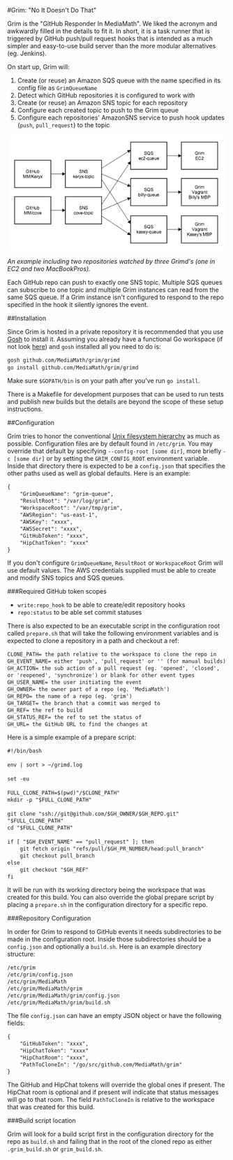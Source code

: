 #Grim: "No It Doesn't Do That"

Grim is the "GitHub Responder In MediaMath".  We liked the acronym and awkwardly filled in the details to fit it.  In short, it is a task runner that is triggered by GitHub push/pull request hooks that is intended as a much simpler and easy-to-use build server than the more modular alternatives (eg. Jenkins).

On start up, Grim will:

1. Create (or reuse) an Amazon SQS queue with the name specified in its config file as `GrimQueueName`
2. Detect which GitHub repositories it is configured to work with
3. Create (or reuse) an Amazon SNS topic for each repository
4. Configure each created topic to push to the Grim queue
5. Configure each repositories' AmazonSNS service to push hook updates (`push`, `pull_request`) to the topic

![Grimd data flow](docs/grimd.png "An example including 3 Grimd's (one in EC2 and two MacBookPros) and two repositories.")

_An example including two repositories watched by three Grimd's (one in EC2 and two MacBookPros)._

Each GitHub repo can push to exactly one SNS topic.  Multiple SQS queues can subscribe to one topic and multiple Grim instances can read from the same SQS queue.  If a Grim instance isn't configured to respond to the repo specified in the hook it silently ignores the event.

##Installation

Since Grim is hosted in a private repository it is recommended that you use [Gosh](https://github.com/MediaMath/cove) to install it.  Assuming you already have a functional Go workspace (if not look [here](https://golang.org/doc/install)) and `gosh` installed all you need to do is:

```bash
gosh github.com/MediaMath/grim/grimd
go install github.com/MediaMath/grim/grimd
```

Make sure `$GOPATH/bin` is on your path after you've run `go install`.

There is a Makefile for development purposes that can be used to run tests and publish new builds but the details are beyond the scope of these setup instructions.

##Configuration

Grim tries to honor the conventional [Unix filesystem hierarchy](http://en.wikipedia.org/wiki/Unix_filesystem#Conventional_directory_layout) as much as possible.  Configuration files are by default found in `/etc/grim`.  You may override that default by specifying `--config-root [some dir]`, more briefly `-c [some dir]` or by setting the `GRIM_CONFIG_ROOT` environment variable.  Inside that directory there is expected to be a `config.json` that specifies the other paths used as well as global defaults.  Here is an example:

```
{
	"GrimQueueName": "grim-queue",
	"ResultRoot": "/var/log/grim",
	"WorkspaceRoot": "/var/tmp/grim",
	"AWSRegion": "us-east-1",
	"AWSKey": "xxxx",
	"AWSSecret": "xxxx",
	"GitHubToken": "xxxx",
	"HipChatToken": "xxxx"
}
```

If you don't configure `GrimQueueName`, `ResultRoot` or `WorkspaceRoot` Grim will use default values.  The AWS credentials supplied must be able to create and modify SNS topics and SQS queues.

###Required GitHub token scopes

* `write:repo_hook` to be able to create/edit repository hooks
* `repo:status` to be able set commit statuses

There is also expected to be an executable script in the configuration root called `prepare.sh` that will take the following environment variables and is expected to clone a repository in a path and checkout a ref:

```
CLONE_PATH= the path relative to the workspace to clone the repo in
GH_EVENT_NAME= either 'push', 'pull_request' or '' (for manual builds)
GH_ACTION= the sub action of a pull request (eg. 'opened', 'closed', or 'reopened', 'synchronize') or blank for other event types
GH_USER_NAME= the user initiating the event
GH_OWNER= the owner part of a repo (eg. 'MediaMath')
GH_REPO= the name of a repo (eg. 'grim')
GH_TARGET= the branch that a commit was merged to
GH_REF= the ref to build
GH_STATUS_REF= the ref to set the status of
GH_URL= the GitHub URL to find the changes at
```

Here is a simple example of a prepare script:

```
#!/bin/bash

env | sort > ~/grimd.log

set -eu

FULL_CLONE_PATH=$(pwd)"/$CLONE_PATH"
mkdir -p "$FULL_CLONE_PATH"

git clone "ssh://git@github.com/$GH_OWNER/$GH_REPO.git" "$FULL_CLONE_PATH"
cd "$FULL_CLONE_PATH"

if [ "$GH_EVENT_NAME" == "pull_request" ]; then
	git fetch origin "refs/pull/$GH_PR_NUMBER/head:pull_branch"
	git checkout pull_branch
else
	git checkout "$GH_REF"
fi
```

It will be run with its working directory being the workspace that was created for this build.  You can also override the global prepare script by placing a `prepare.sh` in the configuration directory for a specific repo.

###Repository Configuration

In order for Grim to respond to GitHub events it needs subdirectories to be made in the configuration root.  Inside those subdirectories should be a `config.json` and optionally a `build.sh`.  Here is an example directory structure:

```
/etc/grim
/etc/grim/config.json
/etc/grim/MediaMath
/etc/grim/MediaMath/grim
/etc/grim/MediaMath/grim/config.json
/etc/grim/MediaMath/grim/build.sh
```

The file `config.json` can have an empty JSON object or have the following fields:

```
{
	"GitHubToken": "xxxx",
	"HipChatToken": "xxxx"
	"HipChatRoom": "xxxx",
	"PathToCloneIn": "/go/src/github.com/MediaMath/grim"
}
```

The GitHub and HipChat tokens will override the global ones if present.  The HipChat room is optional and if present will indicate that status messages will go to that room.  The field `PathToCloneIn` is relative to the workspace that was created for this build.

###Build script location

Grim will look for a build script first in the configuration directory for the repo as `build.sh` and failing that in the root of the cloned repo as either `.grim_build.sh` or `grim_build.sh`.
